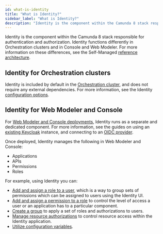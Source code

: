 ```yaml
---
id: what-is-identity
title: "What is Identity?"
sidebar_label: "What is Identity?"
description: "Identity is the component within the Camunda 8 stack responsible for authentication and authorization."
---
```


Identity is the component within the Camunda 8 stack responsible for authentication and authorization. Identity functions differently in Orchestration clusters and in Console and Web Modeler. For more information on these differences, see the Self-Managed [reference architecture](/self-managed/reference-architecture/reference-architecture.md#orchestration-cluster-vs-web-modeler-and-console).

## Identity for Orchestration clusters

Identity is included by default in the [Orchestration cluster](/self-managed//reference-architecture/reference-architecture.md#orchestration-cluster), and does not require any external dependencies. For more information, see the Identity [configuration options](/self-managed/identity/orchestration-identity/configuration.md).

## Identity for Web Modeler and Console

For [Web Modeler and Console deployments](/self-managed/reference-architecture/reference-architecture.md#), Identity runs as a separate and dedicated component. For more information, see the guides on using an [existing Keycloak](/self-managed/setup/guides/using-existing-keycloak.md) instance, and connecting to an [OIDC provider](/self-managed/setup/guides/connect-to-an-oidc-provider.md).

Once deployed, Identity manages the following in Web Modeler and Console:

- Applications
- APIs
- Permissions
- Roles

For example, using Identity you can:

- [Add and assign a role to a user](/self-managed/identity/user-guide/roles/add-assign-role.md), which is a way to group sets of permissions which can be assigned to users using the Identity UI.
- [Add and assign a permission to a role](/self-managed/identity/user-guide/roles/add-assign-permission.md) to control the level of access a user or an application has to a particular component.
- [Create a group](/self-managed/identity/user-guide/groups/create-group.md) to apply a set of roles and authorizations to users.
- [Manage resource authorizations](/self-managed/identity/user-guide/authorizations/managing-resource-authorizations.md) to control resource access within the Identity application.
- [Utilize configuration variables](/self-managed/identity/deployment/configuration-variables.md).

